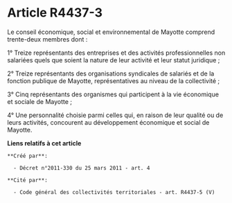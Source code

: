 # Article R4437-3

Le conseil économique, social et environnemental de Mayotte comprend trente-deux membres dont : 

1° Treize représentants des entreprises et des activités professionnelles non salariées quels que soient la nature de leur
activité et leur statut juridique ; 

2° Treize représentants des organisations syndicales de salariés et de la fonction publique de Mayotte, représentatives au
niveau de la collectivité ; 

3° Cinq représentants des organismes qui participent à la vie économique et sociale de Mayotte ; 

4° Une personnalité choisie parmi celles qui, en raison de leur qualité ou de leurs activités, concourent au développement
économique et social de Mayotte.

**Liens relatifs à cet article**

	**Créé par**:

	  - Décret n°2011-330 du 25 mars 2011 - art. 4

	**Cité par**:

	  - Code général des collectivités territoriales - art. R4437-5 (V)
